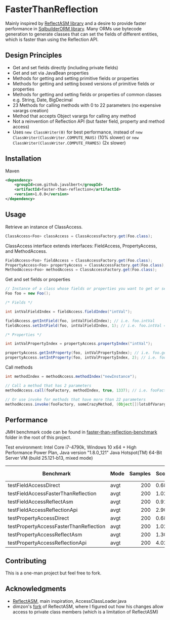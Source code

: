 # FasterThanReflection

Mainly inspired by [ReflectASM library](https://github.com/EsotericSoftware/reflectasm) and a desire to provide faster performance in [SqlbuilderORM library](https://github.com/Javalbert/sql-builder-orm). Many ORMs use bytecode generation to generate classes that can set the fields of different entities, which is faster than using the Reflection API.

## Design Principles
- Get and set fields directly (including private fields)
- Get and set via JavaBean properties
- Methods for getting and setting primitive fields or properties
- Methods for getting and setting boxed versions of primitive fields or properties
- Methods for getting and setting fields or properties of common classes e.g. String, Date, BigDecimal
- 23 Methods for calling methods with 0 to 22 parameters (no expensive varargs creation)
- Method that accepts Object varargs for calling any method
- Not a reinvention of Reflection API (but faster field, property and method access)
- Uses `new ClassWriter(0)` for best performance, instead of `new ClassWriter(ClassWriter.COMPUTE_MAXS)` (10% slower) or `new ClassWriter(ClassWriter.COMPUTE_FRAMES)` (2x slower)

## Installation

Maven

```xml
<dependency>
    <groupId>com.github.javalbert</groupId>
    <artifactId>faster-than-reflection</artifactId>
    <version>1.0.0</version>
</dependency>
```

## Usage

Retrieve an instance of ClassAccess.

```java
ClassAccess<Foo> classAccess = ClassAccessFactory.get(Foo.class);
```

ClassAccess interface extends interfaces: FieldAccess, PropertyAccess, and MethodAccess.

```java
FieldAccess<Foo> fieldAccess = ClassAccessFactory.get(Foo.class);
PropertyAccess<Foo> propertyAccess = ClassAccessFactory.get(Foo.class);
MethodAccess<Foo> methodAccess = ClassAccessFactory.get(Foo.class);
```

Get and set fields or properties

```java
// Instance of a class whose fields or properties you want to get or set
Foo foo = new Foo();

/* Fields */

int intValFieldIndex = fieldAccess.fieldIndex("intVal");

fieldAccess.getIntField(foo, intValFieldIndex); // i.e. foo.intVal
fieldAccess.setIntField(foo, intValFieldIndex, 1); // i.e. foo.intVal = 1

/* Properties */

int intValPropertyIndex = propertyAccess.propertyIndex("intVal");

propertyAccess.getIntProperty(foo, intValPropertyIndex); // i.e. foo.getIntVal()
propertyAccess.setIntProperty(foo, intValPropertyIndex, 2); // i.e. foo.setIntVal(2);
```

Call methods

```java
int methodIndex = methodAccess.methodIndex("newInstance");

// Call a method that has 2 parameters
methodAccess.call(fooFactory, methodIndex, true, 1337); // i.e. fooFactory.newInstance(true, 1337)

// Or use invoke for methods that have more than 22 parameters
methodAccess.invoke(fooFactory, someCrazyMethod, (Object[])lotsOfVarargs);
```

## Performance

JMH benchmark code can be found in [faster-than-reflection-benchmark](faster-than-reflection-benchmark) folder in the root of this project.

Test environment: Intel Core i7-4790k, Windows 10 x64 + High Performance Power Plan, Java version "1.8.0_121" Java Hotspot(TM) 64-Bit Server VM (build 25.121-b13, mixed mode)

| Benchmark | Mode | Samples | Score | Score error | Units |
|---|---|---:|---:|---:|---|
| testFieldAccessDirect | avgt | 200 | 0.686 | 0.001 | ns/op |
| testFieldAccessFasterThanReflection | avgt | 200 | 1.028 | 0.002 | ns/op |
| testFieldAccessReflectAsm | avgt | 200 | 0.912 | 0.001 | ns/op |
| testFieldAccessReflectionApi | avgt | 200 | 2.901 | 0.002 | ns/op |
| testPropertyAccessDirect | avgt | 200 | 0.685 | 0.001 | ns/op |
| testPropertyAccessFasterThanReflection | avgt | 200 | 1.027 | 0.002 | ns/op |
| testPropertyAccessReflectAsm | avgt | 200 | 1.301 | 0.025 | ns/op |
| testPropertyAccessReflectionApi | avgt | 200 | 4.026 | 0.006 | ns/op |
<!---
|  |  |  |  |  |  |
--->

## Contributing

This is a one-man project but feel free to fork.

## Acknowledgments

* [ReflectASM](https://github.com/EsotericSoftware/reflectasm), main inspiration, AccessClassLoader.java
* dimzon's [fork](https://github.com/dimzon/reflectasm) of ReflectASM, where I figured out how his changes allow access to private class members (which is a limitation of ReflectASM)